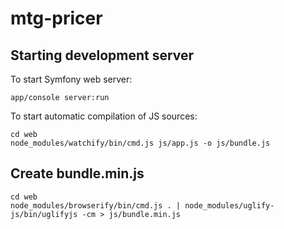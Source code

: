 # mtg-pricer

## Starting development server

To start Symfony web server:

    app/console server:run

To start automatic compilation of JS sources:

    cd web
    node_modules/watchify/bin/cmd.js js/app.js -o js/bundle.js

## Create bundle.min.js

    cd web
    node_modules/browserify/bin/cmd.js . | node_modules/uglify-js/bin/uglifyjs -cm > js/bundle.min.js
